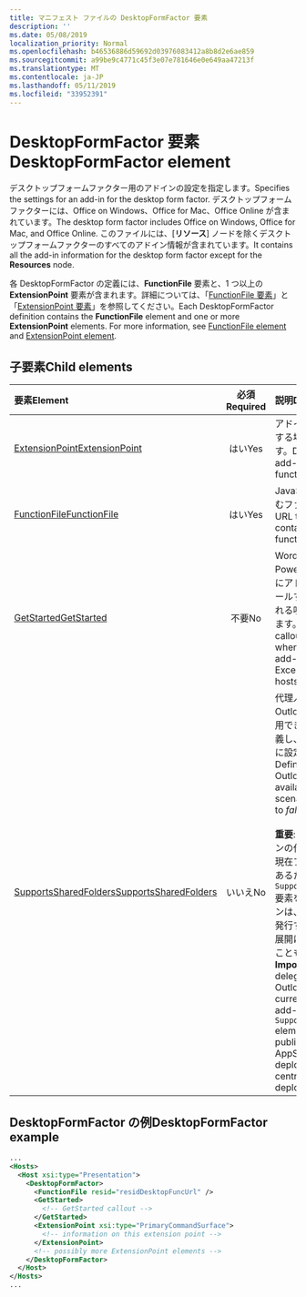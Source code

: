 ```yaml
---
title: マニフェスト ファイルの DesktopFormFactor 要素
description: ''
ms.date: 05/08/2019
localization_priority: Normal
ms.openlocfilehash: b46536886d59692d03976083412a8b8d2e6ae859
ms.sourcegitcommit: a99be9c4771c45f3e07e781646e0e649aa47213f
ms.translationtype: MT
ms.contentlocale: ja-JP
ms.lasthandoff: 05/11/2019
ms.locfileid: "33952391"
---
```

# <a name="desktopformfactor-element"></a><span data-ttu-id="d2ac2-102">DesktopFormFactor 要素</span><span class="sxs-lookup"><span data-stu-id="d2ac2-102">DesktopFormFactor element</span></span>

<span data-ttu-id="d2ac2-103">デスクトップフォームファクター用のアドインの設定を指定します。</span><span class="sxs-lookup"><span data-stu-id="d2ac2-103">Specifies the settings for an add-in for the desktop form factor.</span></span> <span data-ttu-id="d2ac2-104">デスクトップフォームファクターには、Office on Windows、Office for Mac、Office Online が含まれています。</span><span class="sxs-lookup"><span data-stu-id="d2ac2-104">The desktop form factor includes Office on Windows, Office for Mac, and Office Online.</span></span> <span data-ttu-id="d2ac2-105">このファイルには、[**リソース**] ノードを除くデスクトップフォームファクターのすべてのアドイン情報が含まれています。</span><span class="sxs-lookup"><span data-stu-id="d2ac2-105">It contains all the add-in information for the desktop form factor except for the  **Resources** node.</span></span>

<span data-ttu-id="d2ac2-p102">各 DesktopFormFactor の定義には、**FunctionFile** 要素と、1 つ以上の **ExtensionPoint** 要素が含まれます。詳細については、「[FunctionFile 要素](functionfile.md)」と「[ExtensionPoint 要素](extensionpoint.md)」を参照してください。</span><span class="sxs-lookup"><span data-stu-id="d2ac2-p102">Each DesktopFormFactor definition contains the  **FunctionFile** element and one or more **ExtensionPoint** elements. For more information, see [FunctionFile element](functionfile.md) and [ExtensionPoint element](extensionpoint.md).</span></span>

## <a name="child-elements"></a><span data-ttu-id="d2ac2-108">子要素</span><span class="sxs-lookup"><span data-stu-id="d2ac2-108">Child elements</span></span>

| <span data-ttu-id="d2ac2-109">要素</span><span class="sxs-lookup"><span data-stu-id="d2ac2-109">Element</span></span>                               | <span data-ttu-id="d2ac2-110">必須</span><span class="sxs-lookup"><span data-stu-id="d2ac2-110">Required</span></span> | <span data-ttu-id="d2ac2-111">説明</span><span class="sxs-lookup"><span data-stu-id="d2ac2-111">Description</span></span>  |
|:--------------------------------------|:--------:|:-------------|
| [<span data-ttu-id="d2ac2-112">ExtensionPoint</span><span class="sxs-lookup"><span data-stu-id="d2ac2-112">ExtensionPoint</span></span>](extensionpoint.md)   | <span data-ttu-id="d2ac2-113">はい</span><span class="sxs-lookup"><span data-stu-id="d2ac2-113">Yes</span></span>      | <span data-ttu-id="d2ac2-114">アドインが機能を公開する場所を定義します。</span><span class="sxs-lookup"><span data-stu-id="d2ac2-114">Defines where an add-in exposes functionality.</span></span> |
| [<span data-ttu-id="d2ac2-115">FunctionFile</span><span class="sxs-lookup"><span data-stu-id="d2ac2-115">FunctionFile</span></span>](functionfile.md)       | <span data-ttu-id="d2ac2-116">はい</span><span class="sxs-lookup"><span data-stu-id="d2ac2-116">Yes</span></span>      | <span data-ttu-id="d2ac2-117">JavaScript 関数を含むファイルの URL。</span><span class="sxs-lookup"><span data-stu-id="d2ac2-117">A URL to a file that contains JavaScript functions.</span></span>|
| [<span data-ttu-id="d2ac2-118">GetStarted</span><span class="sxs-lookup"><span data-stu-id="d2ac2-118">GetStarted</span></span>](getstarted.md)           | <span data-ttu-id="d2ac2-119">不要</span><span class="sxs-lookup"><span data-stu-id="d2ac2-119">No</span></span>       | <span data-ttu-id="d2ac2-120">Word、Excel、または PowerPoint のホストにアドインをインストールするときに表示される吹き出しを定義します。</span><span class="sxs-lookup"><span data-stu-id="d2ac2-120">Defines the callout that appears when installing the add-in in Word, Excel, or PowerPoint hosts.</span></span> |
| [<span data-ttu-id="d2ac2-121">SupportsSharedFolders</span><span class="sxs-lookup"><span data-stu-id="d2ac2-121">SupportsSharedFolders</span></span>](supportssharedfolders.md) | <span data-ttu-id="d2ac2-122">いいえ</span><span class="sxs-lookup"><span data-stu-id="d2ac2-122">No</span></span> | <span data-ttu-id="d2ac2-123">代理人のシナリオで Outlook アドインを使用できるかどうかを定義し、既定では *false* に設定します。</span><span class="sxs-lookup"><span data-stu-id="d2ac2-123">Defines whether the Outlook add-in is available in delegate scenarios and is set to *false* by default.</span></span><br><br><span data-ttu-id="d2ac2-124">**重要**: Outlook アドインの代理人アクセスは現在プレビュー段階であるため、この`SupportSharedFolders`要素を使用するアドインは、appsource に発行することも、一元展開によって展開することもできません。</span><span class="sxs-lookup"><span data-stu-id="d2ac2-124">**Important**: Because delegate access for Outlook add-ins is currently in preview, add-ins that use the `SupportSharedFolders` element cannot be published to AppSource or deployed via centralized deployment.</span></span> |

## <a name="desktopformfactor-example"></a><span data-ttu-id="d2ac2-125">DesktopFormFactor の例</span><span class="sxs-lookup"><span data-stu-id="d2ac2-125">DesktopFormFactor example</span></span>

```xml
...
<Hosts>
  <Host xsi:type="Presentation">
    <DesktopFormFactor>
      <FunctionFile resid="residDesktopFuncUrl" />
      <GetStarted>
        <!-- GetStarted callout -->
      </GetStarted>
      <ExtensionPoint xsi:type="PrimaryCommandSurface">
        <!-- information on this extension point -->
      </ExtensionPoint>
      <!-- possibly more ExtensionPoint elements -->
    </DesktopFormFactor>
  </Host>
</Hosts>
...
```

